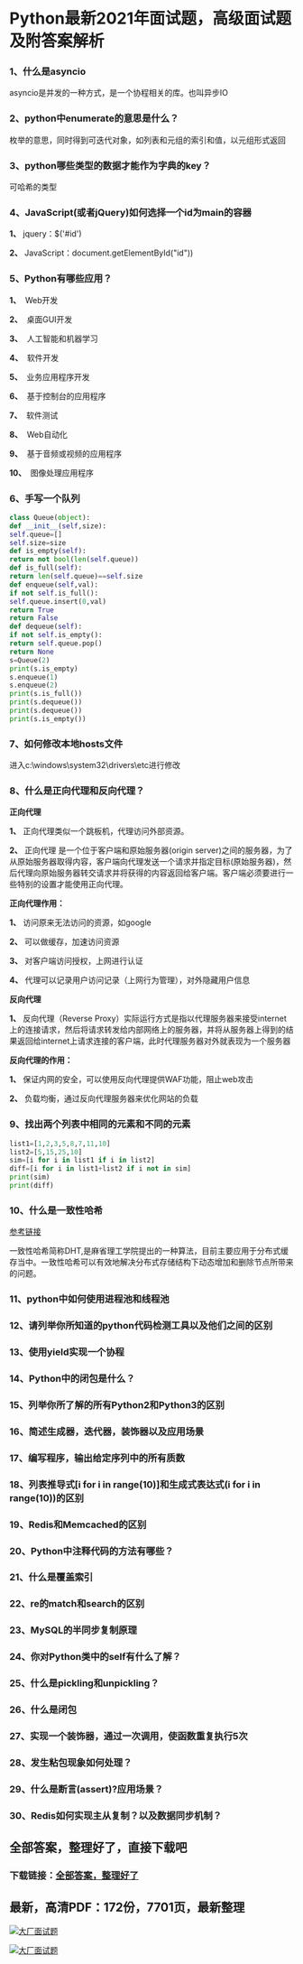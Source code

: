 # Python最新2021年面试题，高级面试题及附答案解析







### 1、什么是asyncio

asyncio是并发的一种方式，是一个协程相关的库。也叫异步IO


### 2、python中enumerate的意思是什么？

枚举的意思，同时得到可迭代对象，如列表和元组的索引和值，以元组形式返回


### 3、python哪些类型的数据才能作为字典的key？

可哈希的类型


### 4、JavaScript(或者jQuery)如何选择一个id为main的容器

**1、** jquery：$('#id')

**2、** JavaScript：document.getElementById("id"))


### 5、Python有哪些应用？

**1、**  Web开发

**2、**  桌面GUI开发

**3、**  人工智能和机器学习

**4、**  软件开发

**5、**  业务应用程序开发

**6、**  基于控制台的应用程序

**7、**  软件测试

**8、**  Web自动化

**9、**  基于音频或视频的应用程序

**10、**  图像处理应用程序


### 6、手写一个队列

```python
class Queue(object):
def __init__(self,size):
self.queue=[]
self.size=size
def is_empty(self):
return not bool(len(self.queue))
def is_full(self):
return len(self.queue)==self.size
def enqueue(self,val):
if not self.is_full():
self.queue.insert(0,val)
return True
return False
def dequeue(self):
if not self.is_empty():
return self.queue.pop()
return None
s=Queue(2)
print(s.is_empty)
s.enqueue(1)
s.enqueue(2)
print(s.is_full())
print(s.dequeue())
print(s.dequeue())
print(s.is_empty())
```


### 7、如何修改本地hosts文件

进入c:\windows\system32\drivers\etc进行修改


### 8、什么是正向代理和反向代理？

**正向代理**

**1、** 正向代理类似一个跳板机，代理访问外部资源。

**2、** 正向代理 是一个位于客户端和原始服务器(origin server)之间的服务器，为了从原始服务器取得内容，客户端向代理发送一个请求并指定目标(原始服务器)，然后代理向原始服务器转交请求并将获得的内容返回给客户端。客户端必须要进行一些特别的设置才能使用正向代理。

**正向代理作用：**

**1、** 访问原来无法访问的资源，如google

**2、** 可以做缓存，加速访问资源

**3、** 对客户端访问授权，上网进行认证

**4、** 代理可以记录用户访问记录（上网行为管理），对外隐藏用户信息

**反向代理**

**1、** 反向代理（Reverse Proxy）实际运行方式是指以代理服务器来接受internet上的连接请求，然后将请求转发给内部网络上的服务器，并将从服务器上得到的结果返回给internet上请求连接的客户端，此时代理服务器对外就表现为一个服务器

**反向代理的作用：**

**1、** 保证内网的安全，可以使用反向代理提供WAF功能，阻止web攻击

**2、** 负载均衡，通过反向代理服务器来优化网站的负载


### 9、找出两个列表中相同的元素和不同的元素

```python
list1=[1,2,3,5,8,7,11,10]
list2=[5,15,25,10]
sim=[i for i in list1 if i in list2]
diff=[i for i in list1+list2 if i not in sim]
print(sim)
print(diff)
```


### 10、什么是一致性哈希

[参考链接](https://www.jianshu.com/p/49e3fbf41b9b)

一致性哈希简称DHT,是麻省理工学院提出的一种算法，目前主要应用于分布式缓存当中。一致性哈希可以有效地解决分布式存储结构下动态增加和删除节点所带来的问题。


### 11、python中如何使用进程池和线程池
### 12、请列举你所知道的python代码检测工具以及他们之间的区别
### 13、使用yield实现一个协程
### 14、Python中的闭包是什么？
### 15、列举你所了解的所有Python2和Python3的区别
### 16、简述生成器，迭代器，装饰器以及应用场景
### 17、编写程序，输出给定序列中的所有质数
### 18、列表推导式[i for i in range(10)]和生成式表达式(i for i in range(10))的区别
### 19、Redis和Memcached的区别
### 20、Python中注释代码的方法有哪些？
### 21、什么是覆盖索引
### 22、re的match和search的区别
### 23、MySQL的半同步复制原理
### 24、你对Python类中的self有什么了解？
### 25、什么是pickling和unpickling？
### 26、什么是闭包
### 27、实现一个装饰器，通过一次调用，使函数重复执行5次
### 28、发生粘包现象如何处理？
### 29、什么是断言(assert)?应用场景？
### 30、Redis如何实现主从复制？以及数据同步机制？




## 全部答案，整理好了，直接下载吧

### 下载链接：[全部答案，整理好了](https://www.souyunku.com/wp-content/uploads/weixin/githup-weixin-2.png)




## 最新，高清PDF：172份，7701页，最新整理

[![大厂面试题](https://www.souyunku.com/wp-content/uploads/weixin/mst.png "架构师专栏")](https://www.souyunku.com/wp-content/uploads/weixin/githup-weixin.png "架构师专栏")

[![大厂面试题](https://www.souyunku.com/wp-content/uploads/weixin/githup-weixin.png "架构师专栏")](https://www.souyunku.com/wp-content/uploads/weixin/githup-weixin.png "架构师专栏")
